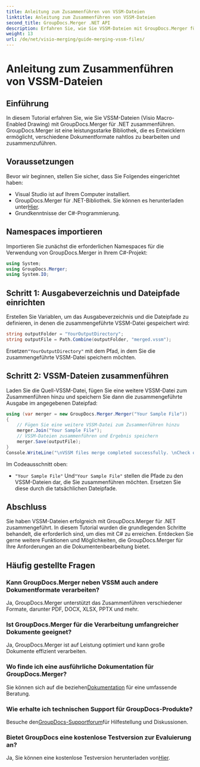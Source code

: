 ```yaml
---
title: Anleitung zum Zusammenführen von VSSM-Dateien
linktitle: Anleitung zum Zusammenführen von VSSM-Dateien
second_title: GroupDocs.Merger .NET API
description: Erfahren Sie, wie Sie VSSM-Dateien mit GroupDocs.Merger für .NET mühelos zusammenführen. Schritt-für-Schritt-Anleitung für C#-Entwickler.
weight: 13
url: /de/net/visio-merging/guide-merging-vssm-files/
---
```


# Anleitung zum Zusammenführen von VSSM-Dateien

## Einführung
In diesem Tutorial erfahren Sie, wie Sie VSSM-Dateien (Visio Macro-Enabled Drawing) mit GroupDocs.Merger für .NET zusammenführen. GroupDocs.Merger ist eine leistungsstarke Bibliothek, die es Entwicklern ermöglicht, verschiedene Dokumentformate nahtlos zu bearbeiten und zusammenzuführen.
## Voraussetzungen
Bevor wir beginnen, stellen Sie sicher, dass Sie Folgendes eingerichtet haben:
- Visual Studio ist auf Ihrem Computer installiert.
-  GroupDocs.Merger für .NET-Bibliothek. Sie können es herunterladen unter[Hier](https://releases.groupdocs.com/merger/net/).
- Grundkenntnisse der C#-Programmierung.

## Namespaces importieren
Importieren Sie zunächst die erforderlichen Namespaces für die Verwendung von GroupDocs.Merger in Ihrem C#-Projekt:
```csharp
using System; 
using GroupDocs.Merger;
using System.IO;
```
## Schritt 1: Ausgabeverzeichnis und Dateipfade einrichten
Erstellen Sie Variablen, um das Ausgabeverzeichnis und die Dateipfade zu definieren, in denen die zusammengeführte VSSM-Datei gespeichert wird:
```csharp
string outputFolder = "YourOutputDirectory";
string outputFile = Path.Combine(outputFolder, "merged.vssm");
```
 Ersetzen`"YourOutputDirectory"` mit dem Pfad, in dem Sie die zusammengeführte VSSM-Datei speichern möchten.
## Schritt 2: VSSM-Dateien zusammenführen
Laden Sie die Quell-VSSM-Datei, fügen Sie eine weitere VSSM-Datei zum Zusammenführen hinzu und speichern Sie dann die zusammengeführte Ausgabe im angegebenen Dateipfad:
```csharp
using (var merger = new GroupDocs.Merger.Merger("Your Sample File"))
{
    // Fügen Sie eine weitere VSSM-Datei zum Zusammenführen hinzu
    merger.Join("Your Sample File");
    // VSSM-Dateien zusammenführen und Ergebnis speichern
    merger.Save(outputFile);
}
Console.WriteLine("\nVSSM files merge completed successfully. \nCheck output in {0}", outputFolder);
```
Im Codeausschnitt oben:
- `"Your Sample File"` Und`"Your Sample File"` stellen die Pfade zu den VSSM-Dateien dar, die Sie zusammenführen möchten. Ersetzen Sie diese durch die tatsächlichen Dateipfade.

## Abschluss
Sie haben VSSM-Dateien erfolgreich mit GroupDocs.Merger für .NET zusammengeführt. In diesem Tutorial wurden die grundlegenden Schritte behandelt, die erforderlich sind, um dies mit C# zu erreichen. Entdecken Sie gerne weitere Funktionen und Möglichkeiten, die GroupDocs.Merger für Ihre Anforderungen an die Dokumentenbearbeitung bietet.

## Häufig gestellte Fragen
### Kann GroupDocs.Merger neben VSSM auch andere Dokumentformate verarbeiten?
Ja, GroupDocs.Merger unterstützt das Zusammenführen verschiedener Formate, darunter PDF, DOCX, XLSX, PPTX und mehr.
### Ist GroupDocs.Merger für die Verarbeitung umfangreicher Dokumente geeignet?
Ja, GroupDocs.Merger ist auf Leistung optimiert und kann große Dokumente effizient verarbeiten.
### Wo finde ich eine ausführliche Dokumentation für GroupDocs.Merger?
 Sie können sich auf die beziehen[Dokumentation](https://tutorials.groupdocs.com/merger/net/) für eine umfassende Beratung.
### Wie erhalte ich technischen Support für GroupDocs-Produkte?
 Besuche den[GroupDocs-Supportforum](https://forum.groupdocs.com/c/merger/32)für Hilfestellung und Diskussionen.
### Bietet GroupDocs eine kostenlose Testversion zur Evaluierung an?
 Ja, Sie können eine kostenlose Testversion herunterladen von[Hier](https://releases.groupdocs.com/).